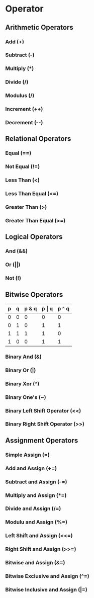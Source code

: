 # Operator

## Arithmetic Operators

### Add (+)

### Subtract (-)

### Multiply (\*)

### Divide (/)

### Modulus (/)

### Increment (++)

### Decrement (--)

## Relational Operators

### Equal (==)

### Not Equal (!=)

### Less Than (<)

### Less Than Equal (<=)

### Greater Than (>)

### Greater Than Equal (>=)

## Logical Operators

### And (&&)

### Or (||)

### Not (!)

## Bitwise Operators

| p   | q   | p & q | p \| q | p ^ q |
| --- | --- | ----- | ------ | ----- |
| 0   | 0   | 0     | 0      | 0     |
| 0   | 1   | 0     | 1      | 1     |
| 1   | 1   | 1     | 1      | 0     |
| 1   | 0   | 0     | 1      | 1     |

### Binary And (&)

### Binary Or (|)

### Binary Xor (^)

### Binary One's (~)

### Binary Left Shift Operator (<<)

### Binary Right Shift Operator (>>)

## Assignment Operators

### Simple Assign (=)

### Add and Assign (+=)

### Subtract and Assign (-=)

### Multiply and Assign (\*=)

### Divide and Assign (/=)

### Modulu and Assign (%=)

### Left Shift and Assign (<<=)

### Right Shift and Assign (>>=)

### Bitwise and Assign (&=)

### Bitwise Exclusive and Assign (^=)

### Bitwise Inclusive and Assign (|=)
